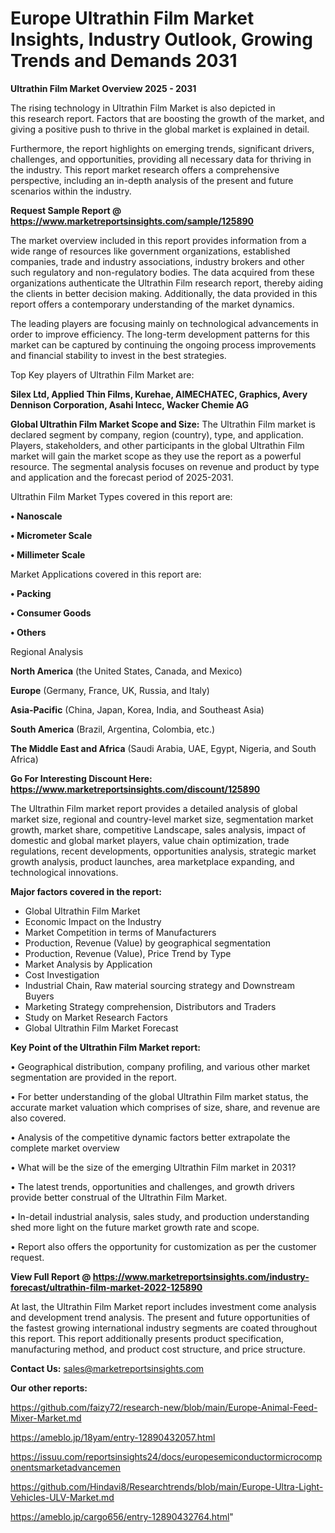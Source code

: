 # Europe Ultrathin Film Market Insights, Industry Outlook, Growing Trends and Demands 2031

<Strong> Ultrathin Film Market Overview 2025 - 2031</strong>

The rising technology in Ultrathin Film Market is also depicted in this research report. Factors that are boosting the growth of the market, and giving a positive push to thrive in the global market is explained in detail.

Furthermore, the report highlights on emerging trends, significant drivers, challenges, and opportunities, providing all necessary data for thriving in the industry. This report market research offers a comprehensive perspective, including an in-depth analysis of the present and future scenarios within the industry.

<strong>Request Sample Report @ <a href=https://www.marketreportsinsights.com/sample/125890>https://www.marketreportsinsights.com/sample/125890</a></strong>

The market overview included in this report provides information from a wide range of resources like government organizations, established companies, trade and industry associations, industry brokers and other such regulatory and non-regulatory bodies. The data acquired from these organizations authenticate the Ultrathin Film research report, thereby aiding the clients in better decision making. Additionally, the data provided in this report offers a contemporary understanding of the market dynamics.

The leading players are focusing mainly on technological advancements in order to improve efficiency. The long-term development patterns for this market can be captured by continuing the ongoing process improvements and financial stability to invest in the best strategies.

Top Key players of Ultrathin Film Market are:

<strong>Silex Ltd, Applied Thin Films, Kurehae, AIMECHATEC, Graphics, Avery Dennison Corporation, Asahi Intecc, Wacker Chemie AG</strong>

<strong><b>Global Ultrathin Film Market Scope and Size:</b></strong>
The Ultrathin Film market is declared segment by company, region (country), type, and application. Players, stakeholders, and other participants in the global Ultrathin Film market will gain the market scope as they use the report as a powerful resource. The segmental analysis focuses on revenue and product by type and application and the forecast period of 2025-2031.

Ultrathin Film Market Types covered in this report are:

<strong>• Nanoscale

• Micrometer Scale

• Millimeter Scale</strong>

Market Applications covered in this report are:

<strong>• Packing

• Consumer Goods

• Others</strong> 

Regional Analysis

<strong>North America</strong> (the United States, Canada, and Mexico)

<strong>Europe</strong> (Germany, France, UK, Russia, and Italy)

<strong>Asia-Pacific</strong> (China, Japan, Korea, India, and Southeast Asia)

<strong>South America</strong> (Brazil, Argentina, Colombia, etc.)

<strong>The Middle East and Africa</strong> (Saudi Arabia, UAE, Egypt, Nigeria, and South Africa)

<strong>Go For Interesting Discount Here: <a href=https://www.marketreportsinsights.com/discount/125890>https://www.marketreportsinsights.com/discount/125890</a></strong>

The Ultrathin Film market report provides a detailed analysis of global market size, regional and country-level market size, segmentation market growth, market share, competitive Landscape, sales analysis, impact of domestic and global market players, value chain optimization, trade regulations, recent developments, opportunities analysis, strategic market growth analysis, product launches, area marketplace expanding, and technological innovations.

<strong><b>Major factors covered in the report:</b></strong>
<ul>
  <li>Global Ultrathin Film Market </li>
  <li>Economic Impact on the Industry</li>
  <li>Market Competition in terms of Manufacturers</li>
  <li>Production, Revenue (Value) by geographical segmentation</li>
  <li>Production, Revenue (Value), Price Trend by Type</li>
  <li>Market Analysis by Application</li>
  <li>Cost Investigation</li>
  <li>Industrial Chain, Raw material sourcing strategy and Downstream Buyers</li>
  <li>Marketing Strategy comprehension, Distributors and Traders</li>
  <li>Study on Market Research Factors</li>
  <li>Global Ultrathin Film Market Forecast</li>
</ul>

<strong><b>Key Point of the Ultrathin Film Market report:</b></strong>

• Geographical distribution, company profiling, and various other market segmentation are provided in the report.

• For better understanding of the global Ultrathin Film market status, the accurate market valuation which comprises of size, share, and revenue are also covered.

• Analysis of the competitive dynamic factors better extrapolate the complete market overview

• What will be the size of the emerging Ultrathin Film market in 2031?

• The latest trends, opportunities and challenges, and growth drivers provide better construal of the Ultrathin Film Market.

• In-detail industrial analysis, sales study, and production understanding shed more light on the future market growth rate and scope.

• Report also offers the opportunity for customization as per the customer request.

<strong><b>View Full Report @ <a href=https://www.marketreportsinsights.com/industry-forecast/ultrathin-film-market-2022-125890>https://www.marketreportsinsights.com/industry-forecast/ultrathin-film-market-2022-125890</a></b></strong>


At last, the Ultrathin Film Market report includes investment come analysis and development trend analysis. The present and future opportunities of the fastest growing international industry segments are coated throughout this report. This report additionally presents product specification, manufacturing method, and product cost structure, and price structure.

<strong>Contact Us:</strong>
sales@marketreportsinsights.com

<strong>Our other reports:</strong>

<a href=https://github.com/faizy72/research-new/blob/main/Europe-Animal-Feed-Mixer-Market.md>https://github.com/faizy72/research-new/blob/main/Europe-Animal-Feed-Mixer-Market.md</a>

<a href=https://ameblo.jp/18yam/entry-12890432057.html>https://ameblo.jp/18yam/entry-12890432057.html</a>

<a href=https://issuu.com/reportsinsights24/docs/europesemiconductormicrocomponentsmarketadvancemen>https://issuu.com/reportsinsights24/docs/europesemiconductormicrocomponentsmarketadvancemen</a>

<a href=https://github.com/Hindavi8/Researchtrends/blob/main/Europe-Ultra-Light-Vehicles-ULV-Market.md>https://github.com/Hindavi8/Researchtrends/blob/main/Europe-Ultra-Light-Vehicles-ULV-Market.md</a>

<a href=https://ameblo.jp/cargo656/entry-12890432764.html>https://ameblo.jp/cargo656/entry-12890432764.html</a>"
